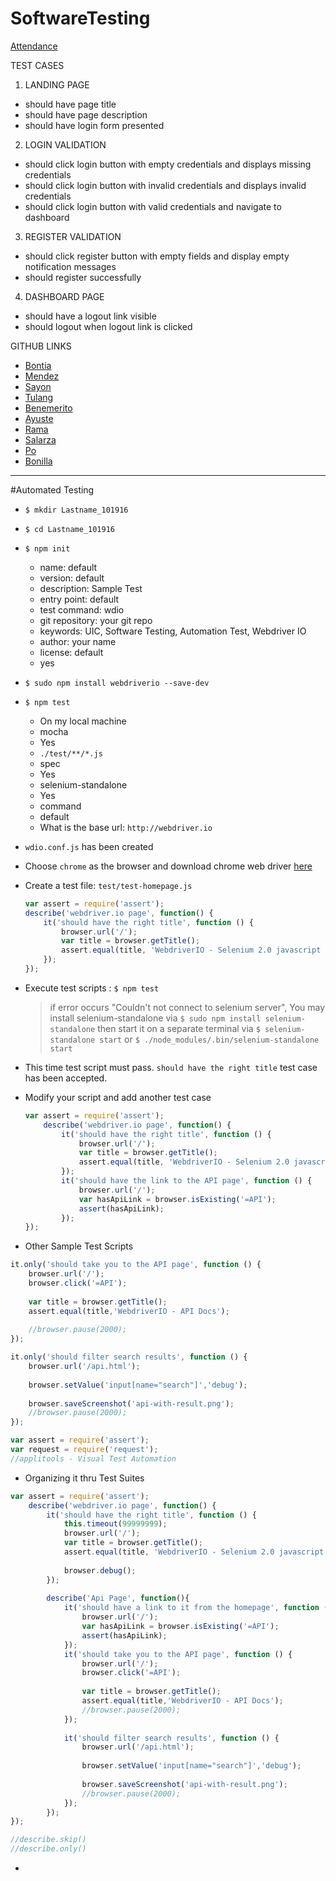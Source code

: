 # SoftwareTesting

[Attendance](https://docs.google.com/spreadsheets/d/17T_mk8vVpri03cPyKkCtPBkz2HqczG8RbFFRD8-fbHk/edit?usp=sharing)

TEST CASES

1. LANDING PAGE
 - should have page title
 - should have page description
 - should have login form presented
2. LOGIN VALIDATION
 - should click login button with empty credentials and displays missing credentials
 - should click login button with invalid credentials and displays invalid credentials
 - should click login button with valid credentials and navigate to dashboard
3. REGISTER VALIDATION
 - should click register button with empty fields and display empty notification messages
 - should register successfully
4. DASHBOARD PAGE
 - should have a logout link visible
 - should logout when logout link is clicked

GITHUB LINKS

* [Bontia](https://github.com/aygeehammerrr)
* [Mendez](https://github.com/ChristianMae)
* [Sayon](https://github.com/VinceKlaus)
* [Tulang](https://github.com/nikkotulang)
* [Benemerito](https://github.com/sbenemerito)
* [Ayuste](https://github.com/kbayuste)
* [Rama](https://github.com/jesram1012)
* [Salarza](https://github.com/jsalarza)
* [Po](https://github.com/eleanorkategpo)
* [Bonilla](https://github.com/abebonilla1997)

<!--

* [Nacario](https://github.com/justjhey02)
* [Dellosa](https://github.com/cjdellosa)

-->

<hr/>

#Automated Testing

* ```$ mkdir Lastname_101916```
* ```$ cd Lastname_101916```
* ```$ npm init```
  * name: default
  * version: default
  * description: Sample Test
  * entry point: default
  * test command: wdio
  * git repository: your git repo
  * keywords: UIC, Software Testing, Automation Test, Webdriver IO
  * author: your name
  * license: default
  * yes
* ```$ sudo npm install webdriverio --save-dev```
* ```$ npm test```
  * On my local machine
  * mocha
  * Yes
  * ```./test/**/*.js```
  * spec
  * Yes
  * selenium-standalone
  * Yes
  * command
  * default
  * What is the base url: ```http://webdriver.io```
* ```wdio.conf.js``` has been created
* Choose ```chrome``` as the browser and download chrome web driver [here](http://chromedriver.storage.googleapis.com/index.html?path=2.24/)
* Create a test file: ```test/test-homepage.js```

    ```javascript
    var assert = require('assert');
    describe('webdriver.io page', function() {
        it('should have the right title', function () {
            browser.url('/');
            var title = browser.getTitle();
            assert.equal(title, 'WebdriverIO - Selenium 2.0 javascript bindings for nodejs');
        });
    });
    ```

* Execute test scripts : ```$ npm test```
  >if error occurs "Couldn't not connect to selenium server", You may install selenium-standalone via ```$ sudo npm install selenium-standalone``` then start it on a separate terminal via ```$ selenium-standalone start``` or ```$ ./node_modules/.bin/selenium-standalone start ```
* This time test script must pass. ```should have the right title``` test case has been accepted.
* Modify your script and add another test case
    ```javascript
    var assert = require('assert');
        describe('webdriver.io page', function() {
            it('should have the right title', function () {
                browser.url('/');
                var title = browser.getTitle();
                assert.equal(title, 'WebdriverIO - Selenium 2.0 javascript bindings for nodejs');
            });
            it('should have the link to the API page', function () {
                browser.url('/');
                var hasApiLink = browser.isExisting('=API');
                assert(hasApiLink);
            });
    });    
    ```
* Other Sample Test Scripts
```javascript
it.only('should take you to the API page', function () {
    browser.url('/');
    browser.click('=API');
    
    var title = browser.getTitle();
    assert.equal(title,'WebdriverIO - API Docs');
    
    //browser.pause(2000);
});
```

```javascript
it.only('should filter search results', function () {
    browser.url('/api.html');
    
    browser.setValue('input[name="search"]','debug');
    
    browser.saveScreenshot('api-with-result.png');
    //browser.pause(2000);
});
```

```javascript
var assert = require('assert');
var request = require('request');
//applitools - Visual Test Automation

```
* Organizing it thru Test Suites
```javascript
var assert = require('assert');
    describe('webdriver.io page', function() {
        it('should have the right title', function () {
            this.timeout(99999999);
            browser.url('/');
            var title = browser.getTitle();
            assert.equal(title, 'WebdriverIO - Selenium 2.0 javascript bindings for nodejs');
            
            browser.debug();
        });
        
        describe('Api Page', function(){
            it('should have a link to it from the homepage', function () {
                browser.url('/');
                var hasApiLink = browser.isExisting('=API');
                assert(hasApiLink);
            });
            it('should take you to the API page', function () {
                browser.url('/');
                browser.click('=API');
                
                var title = browser.getTitle();
                assert.equal(title,'WebdriverIO - API Docs');
                //browser.pause(2000);
            });
            
            it('should filter search results', function () {
                browser.url('/api.html');
                
                browser.setValue('input[name="search"]','debug');
                
                browser.saveScreenshot('api-with-result.png');
                //browser.pause(2000);
            });            
        });
}); 

//describe.skip()
//describe.only()
```
* 
